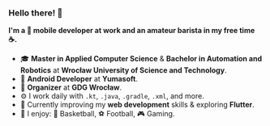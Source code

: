 ### Hello there! 👋

**I'm a 📱 mobile developer at work and an amateur barista in my free time ☕.**  

- 🎓 **Master in Applied Computer Science** & **Bachelor in Automation and Robotics** at **Wrocław University of Science and Technology**.  
- 📱 **Android Developer** at **Yumasoft**.
- 🎤 **Organizer** at **GDG Wrocław**.  
- ⚙️ I work daily with `.kt`, `.java`, `.gradle`, `.xml`, and more.  
- 🚀 Currently improving my **web development** skills & exploring **Flutter**.  
- 🌴 I enjoy: 🏀 Basketball, ⚽ Football, 🎮 Gaming.
